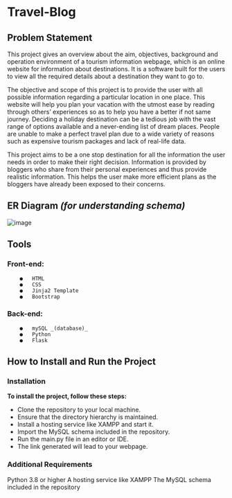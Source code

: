# **Travel-Blog**

## **Problem Statement** 
This project gives an overview about the aim, objectives, background and operation environment of a tourism information webpage, which is an online website for information about destinations. 
It is a software built for the users to view all the required details about a destination they want to go to.
 
The objective and scope of this project is to provide the user with all possible information regarding a particular location in one place. This website will help you plan your vacation with the utmost ease by reading through others’ experiences so as to help you have a better if not same journey. Deciding a holiday destination can be a tedious job with the vast range of options available and a never-ending list of dream places. People are unable to make a perfect travel plan due to a wide variety of reasons such as expensive tourism packages and lack of real-life data.

This project aims to be a one stop destination for all the information the user needs in order to make their right decision. Information is provided by bloggers who share from their personal experiences and thus provide realistic information. This helps the user make more efficient plans as the bloggers have already been exposed to their concerns.

## **ER Diagram** _(for understanding schema)_
![image](https://github.com/Akshay-Bhagwat/Travel-Blog/assets/80463932/2560ecac-3354-4fb2-ba7f-359f96dc92ad)

## **Tools**
   ### Front-end:
        ●	HTML
        ●	CSS
        ●	Jinja2 Template
        ●	Bootstrap
   ### Back-end:
        ●	mySQL _(database)_
        ●	Python
        ●	Flask

## **How to Install and Run the Project**

### Installation

**To install the project, follow these steps:**

* Clone the repository to your local machine.
* Ensure that the directory hierarchy is maintained.
* Install a hosting service like XAMPP and start it.
* Import the MySQL schema included in the repository.
* Run the main.py file in an editor or IDE.
* The link generated will lead to your webpage.

### Additional Requirements
Python 3.8 or higher
A hosting service like XAMPP
The MySQL schema included in the repository
